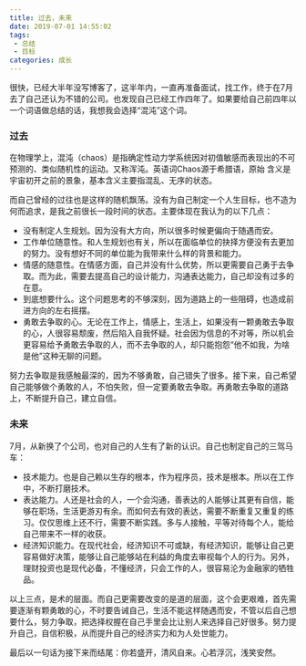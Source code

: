 ```yaml
---
title: 过去，未来
date: 2019-07-01 14:55:02
tags:
 - 总结
 - 目标
categories: 成长
---
```


很快，已经大半年没写博客了，这半年内，一直再准备面试，找工作，终于在7月去了自己还认为不错的公司。也发现自己已经工作四年了。如果要给自己前四年以一个词语做总结的话，我想我会选择“混沌”这个词。

### 过去
在物理学上，混沌（chaos）是指确定性动力学系统因对初值敏感而表现出的不可预测的、类似随机性的运动。又称浑沌。英语词Chaos源于希腊语，原始 含义是宇宙初开之前的景象，基本含义主要指混乱、无序的状态。

而自己曾经的过往也是这样的随机飘荡。没有为自己制定一个人生目标，也不造为何而追求，是我之前很长一段时间的状态。主要体现在我认为的以下几点：

* 没有制定人生规划。因为没有大方向，所以很多时候更偏向于随遇而安。
* 工作单位随意性。和人生规划也有关，所以在面临单位的抉择方便没有去更加的努力。没有想好不同的单位能为我带来什么样的背景和能力。
* 情感的随意性。在情感方面，自己并没有什么优势，所以更需要自己勇于去争取。而为此，需要去提高自己的设计能力，沟通表达能力，自己却没有过多的在意。
* 到底想要什么。这个问题思考的不够深刻，因为道路上的一些阻碍，也造成前进方向的左右摇摆。
* 勇敢去争取的心。无论在工作上，情感上，生活上，如果没有一颗勇敢去争取的心，人很容易颓废，然后陷入自我怀疑。社会因为信息的不对等，所以机会更容易给予勇敢去争取的人，而不去争取的人，却只能抱怨“他不如我，为啥是他”这种无聊的问题。

<!--more-->

努力去争取是我感触最深的，因为不够勇敢，自己错失了很多。接下来，自己希望自己能够做个勇敢的人，不怕失败，但一定要勇敢去争取。再勇敢去争取的道路上，不断提升自己，建立自信。

### 未来
7月，从新换了个公司，也对自己的人生有了新的认识。自己也制定自己的三驾马车：
* 技术能力。也是自己赖以生存的根本，作为程序员，技术是根本。所以在工作中，不断打磨技术。
* 表达能力。人还是社会的人，一个会沟通，善表达的人能够让其更有自信，能够在职场，生活更游刃有余。而如何去有效的表达，需要不断重复又重复的练习。仅仅思维上还不行，需要不断实践。多与人接触，平等对待每个人，能给自己带来不一样的收获。
* 经济知识能力。在现代社会，经济知识不可或缺，有经济知识，能够让自己更容易做好决策，能够让自己能够站在利益的角度去审视每个人的行为。另外，理财投资也是现代必备，不懂经济，只会工作的人，很容易沦为金融家的牺牲品。

以上三点，是术的层面。而自己更需要改变的是道的层面，这个会更艰难，首先需要逐渐有颗勇敢的心，不时要告诫自己，生活不能这样随遇而安，不管以后自己想要什么，努力争取，把选择权握在自己手里会比让别人来选择自己好很多。努力提升自己，自信积极，从而提升自己的经济实力和为人处世能力。

最后以一句话为接下来而结尾：你若盛开，清风自来。心若浮沉，浅笑安然。